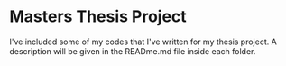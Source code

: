 # Masters Thesis Project
I've included some of my codes that I've written for my thesis project. A description will be given in the READme.md file inside each folder.
